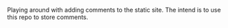 Playing around with adding comments to the static site.  The intend is to use this repo to store comments.
